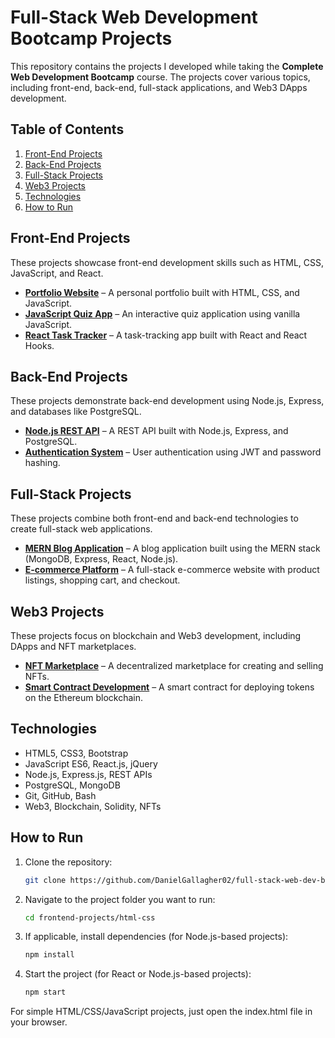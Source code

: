 # Full-Stack Web Development Bootcamp Projects

This repository contains the projects I developed while taking the **Complete Web Development Bootcamp** course. The projects cover various topics, including front-end, back-end, full-stack applications, and Web3 DApps development.

## Table of Contents
1. [Front-End Projects](#front-end-projects)
2. [Back-End Projects](#back-end-projects)
3. [Full-Stack Projects](#full-stack-projects)
4. [Web3 Projects](#web3-projects)
5. [Technologies](#technologies)
6. [How to Run](#how-to-run)

## Front-End Projects
These projects showcase front-end development skills such as HTML, CSS, JavaScript, and React.

- **[Portfolio Website](link_to_project)** – A personal portfolio built with HTML, CSS, and JavaScript.
- **[JavaScript Quiz App](link_to_project)** – An interactive quiz application using vanilla JavaScript.
- **[React Task Tracker](link_to_project)** – A task-tracking app built with React and React Hooks.

## Back-End Projects
These projects demonstrate back-end development using Node.js, Express, and databases like PostgreSQL.

- **[Node.js REST API](link_to_project)** – A REST API built with Node.js, Express, and PostgreSQL.
- **[Authentication System](link_to_project)** – User authentication using JWT and password hashing.

## Full-Stack Projects
These projects combine both front-end and back-end technologies to create full-stack web applications.

- **[MERN Blog Application](link_to_project)** – A blog application built using the MERN stack (MongoDB, Express, React, Node.js).
- **[E-commerce Platform](link_to_project)** – A full-stack e-commerce website with product listings, shopping cart, and checkout.

## Web3 Projects
These projects focus on blockchain and Web3 development, including DApps and NFT marketplaces.

- **[NFT Marketplace](link_to_project)** – A decentralized marketplace for creating and selling NFTs.
- **[Smart Contract Development](link_to_project)** – A smart contract for deploying tokens on the Ethereum blockchain.

## Technologies
- HTML5, CSS3, Bootstrap
- JavaScript ES6, React.js, jQuery
- Node.js, Express.js, REST APIs
- PostgreSQL, MongoDB
- Git, GitHub, Bash
- Web3, Blockchain, Solidity, NFTs

## How to Run
1. Clone the repository:
   ```bash
   git clone https://github.com/DanielGallagher02/full-stack-web-dev-bootcamp.git
   ```
   
2. Navigate to the project folder you want to run:
   ```bash
   cd frontend-projects/html-css
   ```
   
3. If applicable, install dependencies (for Node.js-based projects):
   ```bash
   npm install
   ```

4. Start the project (for React or Node.js-based projects):
   ```bash
   npm start
   ```

For simple HTML/CSS/JavaScript projects, just open the index.html file in your browser.   
   


   
